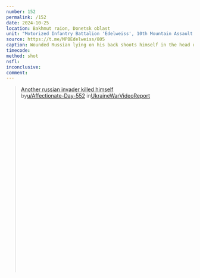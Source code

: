 ```yaml
---
number: 152
permalink: /152
date: 2024-10-25
location: Bakhmut raion, Donetsk oblast
unit: "Motorized Infantry Battalion 'Edelweiss', 10th Mountain Assault Brigade"
source: https://t.me/MPBEdelweiss/805
caption: Wounded Russian lying on his back shoots himself in the head under chin to little effect, repositions and shoots again
timecode: 
method: shot
nsfl: 
inconclusive: 
comment: 
---
```

<blockquote class="reddit-embed-bq" style="height:500px" data-embed-height="546"><a href="https://www.reddit.com/r/UkraineWarVideoReport/comments/1gc390n/another_russian_invader_killed_himself/">Another russian invader killed himself</a><br> by<a href="https://www.reddit.com/user/Affectionate-Day-552/">u/Affectionate-Day-552</a> in<a href="https://www.reddit.com/r/UkraineWarVideoReport/">UkraineWarVideoReport</a></blockquote><script async="" src="https://embed.reddit.com/widgets.js" charset="UTF-8"></script>